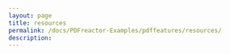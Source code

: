 ```yaml
---
layout: page
title: resources
permalink: /docs/PDFreactor-Examples/pdffeatures/resources/
description: 
---
```





